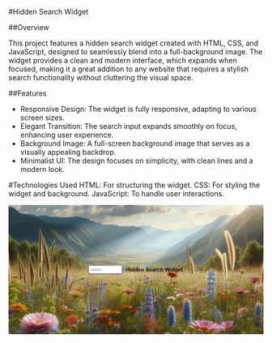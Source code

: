 #Hidden Search Widget

##Overview

This project features a hidden search widget created with HTML, CSS, and JavaScript, designed to seamlessly blend into a full-background image. The widget provides a clean and modern interface, which expands when focused, making it a great addition to any website that requires a stylish search functionality without cluttering the visual space.

##Features

* Responsive Design: The widget is fully responsive, adapting to various screen sizes.
* Elegant Transition: The search input expands smoothly on focus, enhancing user experience.
* Background Image: A full-screen background image that serves as a visually appealing backdrop.
* Minimalist UI: The design focuses on simplicity, with clean lines and a modern look.

#Technologies Used
HTML: For structuring the widget.
CSS: For styling the widget and background.
JavaScript: To handle user interactions.






![alt text](image.png)